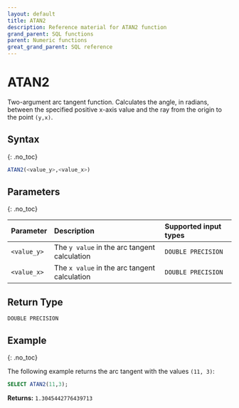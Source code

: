 ```yaml
---
layout: default
title: ATAN2
description: Reference material for ATAN2 function
grand_parent: SQL functions
parent: Numeric functions
great_grand_parent: SQL reference
---
```


# ATAN2

Two-argument arc tangent function. Calculates the angle, in radians, between the specified positive x-axis value and the ray from the origin to the point `(y,x)`.

## Syntax
{: .no_toc}

```sql
ATAN2(<value_y>,<value_x>)
```
## Parameters
{: .no_toc}

| Parameter   | Description | Supported input types | 
| :---------- | :-----------| :-------| 
| `<value_y>`  | The `y value` in the arc tangent calculation | `DOUBLE PRECISION` |
| `<value_x>`  | The `x value` in the arc tangent calculation | `DOUBLE PRECISION` |

## Return Type
`DOUBLE PRECISION`

## Example
{: .no_toc}

The following example returns the arc tangent with the values `(11, 3)`:
```sql
SELECT ATAN2(11,3);
```

**Returns:**
`1.3045442776439713`
